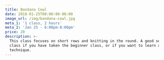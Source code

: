```yaml
---
title: Bandana Cowl
date: 2018-01-25T00:00:00-08:00
image_url: /img/bandana-cowl.jpg
meta_1: '1 class, 2 hours'
meta_2: 'Jan 25 - 6:00pm-8:00pm'
price: 20
description: >-
  This class focuses on short rows and knitting in the round. A good second
  class if you have taken the beginner class, or if you want to learn a new
  technique.
---
```


